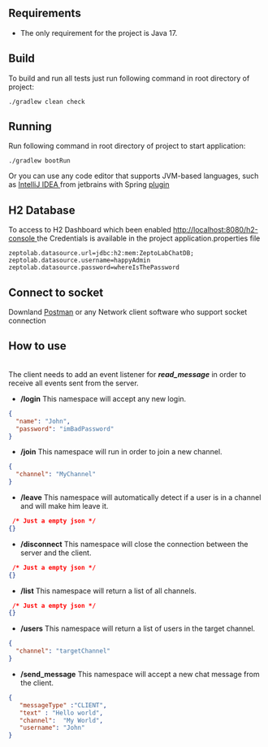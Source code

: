 ## Requirements
- The only requirement for the project is Java 17.

## Build

To build and run all tests just run following command in root directory of project:
```shell
./gradlew clean check
```

## Running

Run following command in root directory of project to start application:
```shell
./gradlew bootRun
```
Or you can use any code editor that supports JVM-based languages, such as [IntelliJ IDEA ](https://www.jetbrains.com/idea/) from jetbrains with Spring [plugin](https://plugins.jetbrains.com/plugin/20221-spring)


## H2 Database
To access to H2 Dashboard which been enabled
[http://localhost:8080/h2-console ](http://localhost:8080/h2-console) 
the Credentials is available in the project application.properties file
```properties
zeptolab.datasource.url=jdbc:h2:mem:ZeptoLabChatDB;
zeptolab.datasource.username=happyAdmin
zeptolab.datasource.password=whereIsThePassword
```


## Connect to socket 
Downland [Postman](https://www.postman.com/) or any Network client software who support socket connection

## How to use
<br /> The client needs to add an event listener for  ***read_message***  in order to receive all events sent from the server.

- **/login** This namespace will accept any new login.

```json
{
  "name": "John",
  "password": "imBadPassword"
}
```
- **/join** This namespace will run in order to join a new channel.
```json
{
  "channel": "MyChannel"
}
```
- **/leave** This namespace will automatically detect if a user is in a channel and will make him leave it.

```json 
 /* Just a empty json */
{}  
```
- **/disconnect** This namespace will close the connection between the server and the client.
```json 
 /* Just a empty json */ 
{}  
```
- **/list** This namespace will return a list of all channels.
```json 
 /* Just a empty json */
{}
```
- **/users** This namespace will return a list of users in the target channel.
```json
{
  "channel": "targetChannel"
}
```

- **/send_message** This namespace will accept a new chat message from the client.
```json
{
   "messageType" :"CLIENT",
   "text" : "Hello world", 
   "channel":  "My World",  
   "username": "John"
}
```

